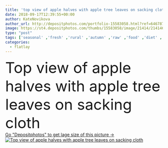 ```yaml
---
title: 'top view of apple halves with apple tree leaves on sacking cloth'
date: 2018-09-17T12:39:55+00:00
author: KateNovikova
author_url: http://depositphotos.com/portfolio-15583058.html?ref=64678756
image: https://st4.depositphotos.com/thumbs/15583058/image/21414/214146908/api_thumb_450.jpg?forcejpeg=true
type: "post"
tags: ['seasonal' ,'fresh' ,'rural' ,'autumn' ,'raw' ,'food' ,'diet' ,'fruit' ,'tasty' ,'delicious' ,'appetizing' ,'ripe' ,'freshness' ,'harvest' ,'vegetarian' ,'organic' ,'eco' ,'apples' ,'half' ,'vitamins' ,'selection' ,'antioxidant' ,'vegan' ,'halves' ,'vital' ,'unprocessed' ,'Healthy Eating' ,'top view' ,'fresh picked' ,'apple tree leaves' ,'clean eating' ,'flatlay' ,'sacking cloth' ]
categories: 
  - flatlay
---
```

<div aling="center">
            <font size="60"> Top view of apple halves with apple tree leaves on sacking cloth</font>   
</div>
<div>
    <a href='https://depositphotos.com/214146908/stock-photo-top-view-apple-halves-apple.html?ref=64678756' target=_blank > Go "Depositphotos" to get lage size of this picture ->
        <img href='https://depositphotos.com/214146908/stock-photo-top-view-apple-halves-apple.html?ref=64678756' src='https://st4.depositphotos.com/15583058/21414/i/950/depositphotos_214146908-stock-photo-top-view-apple-halves-apple.jpg?forcejpeg=true' alt='Top view of apple halves with apple tree leaves on sacking cloth' >
    </a>
</div>
